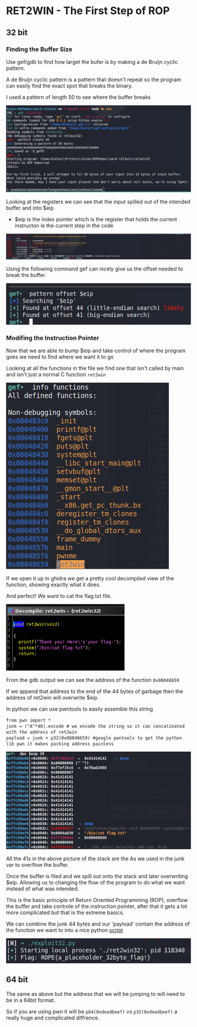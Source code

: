 # RET2WIN - The First Step of ROP

## 32 bit

### Finding the Buffer Size

Use gef/gdb to find how larget the bufer is by making a de Bruijn cyclic pattern.

A de Bruijn cyclic pattern is a pattern that doesn't repeat so the program can easily find the exact spot that breaks the binary.

I used a pattern of length 50 to see where the buffer breaks

![pattern](imgs/32bit/pattern.png)

Looking at the registers we can see that the input spilled out of the intended buffer and into $eip
- $eip is the index pointer which is the register that holds the current instructon ie the current step in the code

![registers](imgs/32bit/registers.png)


Using the following command gef can nicely give us the offset needed to break the buffer.

![offset](imgs/32bit/offset.png)

### Modifing the Instruction Pointer

Now that we are able to bump $eip and take control of where the program goes we need to find where we want it to go

Looking at all the functions in the file we find one that isn't called by main and isn't just a normal C function `ret2win`

![functions](imgs/32bit/functions.png)

If we open it up in ghidra we get a pretty cool decompiled view of the function, showing exactly what it does.

And perfect! We want to cat the flag.txt file.

![decompiled](imgs/32bit/ret2winDecompiled.png)

From the gdb output we can see the address of the function `0x08048659`

If we append that address to the end of the 44 bytes of garbage then the address of ret2win will overwrite $eip.

In python we can use pwntools to easily assemble this string
```
from pwn import *
junk = ("A"*40).encode # we encode the string so it can concatinated with the address of ret2win
payload = junk + p32(0x08048659) #google pwntools to get the python lib pwn it makes packing address painless
```

![stack](imgs/32bit/stack.png)

All the 41s in the above picture of the stack are the As we used in the junk var to overflow the buffer.

Once the buffer is filed and we spill out onto the stack and later overwriting $eip.
Allowing us to changing the flow of the program to do what we want instead of what was intended.

This is the basic principle of Return Oriented Programming (ROP), overflow the buffer and take controle of the instruction pointer, after that it gets a lot more complicated but that is the extreme basics.

We can combine the junk 44 bytes and our 'payload' contain the address of the function we want to into a nice python [script](exploit32.py)

![flag](imgs/32bit/flag.png)

## 64 bit

The same as above but the address that we will be jumping to will need to be in a 64bit format.

So if you are using pwn it will be `p64(0xdeadbeef)` vs `p32(0xdeadbeef)` a really huge and complicated diffrence.


